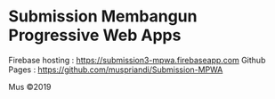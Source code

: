 # Submission Membangun Progressive Web Apps

Firebase hosting : https://submission3-mpwa.firebaseapp.com
Github Pages : https://github.com/muspriandi/Submission-MPWA

Mus &copy;2019